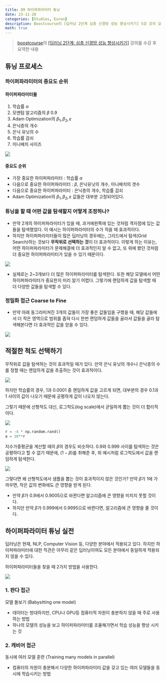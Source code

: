 ```yaml
---
title: 09 하이퍼파라미터 튜닝
date: 23-11-20
categories: [Studies, Euron]
description: Boostcourse의 [딥러닝 2단계 심층 신경망 성능 향상시키기] 5강 강의 요약
math: true
---
```


> [boostcourse](https://www.boostcourse.org)의 [[딥러닝 2단계: 심층 신경망 성능 향상시키기]](https://www.boostcourse.org/ai216/) 강의를 수강 후 요약한 내용



## 튜닝 프로세스

### 하이퍼파라미터의 중요도 순위
#### 하이퍼파라미터들

1. 학습률 $\alpha$
2. 모멘텀 알고리즘의 $\beta \ 0.9$
3. Adam Optimization의 $\beta_1, \beta_2, \varepsilon$
4. 은닉층의 개수
5. 은닉 유닛의 수
6. 학습률 감쇠
7. 미니배치 사이즈

![](https://velog.velcdn.com/images/pehye89/post/61dd3d81-7e30-4303-b5bf-ef6be842d79e/image.png)

#### 중요도 순위
- 가장 중요한 하이퍼파라미터 : 학습률 $\alpha$
- 다음으로 중요한 하이퍼파라미터 : $\beta$, 은닉유닛의 개수, 미니배치의 갯수
- 다음으로 중요한 하이퍼파라미터 : 은닉층의 개수, 학습률 감쇠
- Adam Optimization의 $\beta_1, \beta_2, \varepsilon$ 값들은 대부분 고정되어있다.

### 튜닝을 할 때 어떤 값을 탐색할지 어떻게 조정하나?

- 만약 2개의 하이퍼파라미터가 있을 때, 과거에왼쪽에 있는 것처럼 격자점에 있는 값들을 탐색했었다. 이 예시는 하이퍼파라미터의 수가 적을 때 효과적이다.
- 하지만 하이퍼파라미터들이 많은 딥러닝의 경우에는, 그리드에서 탐색(Grid Search)하는 것보다 **무작위로 선택하는 것**이 더 효과적이다. 이렇게 하는 이유는, 어떤 하이퍼파라미터가 문제해결에 더 효과적인지 알 수 없고, 또 위에 봤던 것처럼 더 중요한 하이퍼파라미터가 있을 수 있기 때문이다.

![](https://velog.velcdn.com/images/pehye89/post/e82aeeea-5c8a-45fd-a0b4-ae76350b87a0/image.png)

- 실제로는 2~3개보다 더 많은 하이퍼파라미터를 탐색한다. 또한 해당 모델에서 어떤 하이퍼파라미터가 중요한지 미리 알기 어렵다. 그렇기에 랜덤하게 값을 탐색할 때 더 다양한 값들을 탐색할 수 있다.

### 정밀화 접근 Coarse to Fine

- 만약 아래 동그라미쳐진 3개의 값들이 가장 좋은 값들임을 구했을 때,  해당 값들에서 더 작은 영역으로 범위를 좁혀 다시 한번 랜덤하게 값들을 골라서 값들을 골라 탐색해본다면 더 효과적인 값을 얻을 수 있다.

![](https://velog.velcdn.com/images/pehye89/post/2ac824c5-4085-4587-a7b8-82cbba034791/image.png)


## 적절한 척도 선택하기

무작위로 값을 탐색하는 것이 효과적일 때가 있다. 만약 은닉 유닛의 개수나 은닉층의 수를 정할 때는 랜덤하게 값을 추출하는 것이 효과적이다. 

![](https://velog.velcdn.com/images/pehye89/post/e9b489fb-9cc5-46fb-90f7-767ddaae873e/image.png)

하지만 학습률의 경우, $1$과 $0.0001$ 중 랜덤하게 값을 고르게 되면, 대부분의 경우 0.1과 1 사이의 값이 나오기 때문에 공평하게 값이 나오지 않는다. 

그렇기 때문에 선형척도 대신, 로그척도(log scale)에서 균일하게 뽑는 것이 더 합리적이다. 

![](https://velog.velcdn.com/images/pehye89/post/f43aab61-2ed6-41de-8029-d20c304bd98b/image.png)

```python
r = -4 * np.random.rand()
a = 10**r
```

지수가중평균을 계산할 때의 $\beta$의 경우도 비슷하다. $0.9$와 $0.999$ 사이를 탐색하는 것은 공평하다고 할 수 없기 때문에, $(1-\beta)$를 취해준 후, 위 예시처럼 로그척도에서 값을 랜덤하게 탐색한다.

![](https://velog.velcdn.com/images/pehye89/post/7ff60480-a575-4bba-90b8-2ccee64b748c/image.png)

그렇다면 왜 선형척도에서 샘플을 뽑는 것이 효과적이지 않은 것인가? 만약 $\beta$가 $1$에 가까우면, 작은 값의 변화에도 큰 영향을 받게 된다. 

- 만약 $\beta$가 $0.9$에서 $0.9005$으로 바뀐다면 알고리즘에 큰 영향을 미치지 못할 것이다.
- 하지만 만약 $\beta$가 $0.999$에서 $0.9995$으로 바뀐다면, 알고리즘에 큰 영향을 줄 것이다.

## 하이퍼파라미터 튜닝 실전

딥러닝은 현재, NLP, Computer Vision 등, 다양한 분야에서 적용되고 있다. 하지만 하이퍼파라미터에 대한 직관은 아무리 같은 딥러닝이여도 모든 분야에서 동일하게 적용되지 않을 수 있다. 

하이퍼파라미터들을 찾을 때 2가지 방법을 사용한다.

![](https://velog.velcdn.com/images/pehye89/post/7f6a3ca1-7933-4392-aa6a-2968b2bba2a5/image.png)

### 1. 판다 접근

모델 돌보기 (Babysitting one model)

- 데이터는 방대하지만, CPU나 GPU등 컴퓨터적 자원이 충분하지 않을 때 주로 사용하는 방법
- 하나의 모델의 성능을 보고 하이퍼파라미터를 조율해가면서 학습 성능을 향상 시키는 것

### 2. 캐비어 접근

동시에 여러 모델 훈련 (Training many models in parallel)

- 컴퓨터의 자원이 충분해서 다양한 하이퍼파라미터 값을 갖고 있는 여러 모델들을 동시에 학습시키는 방법